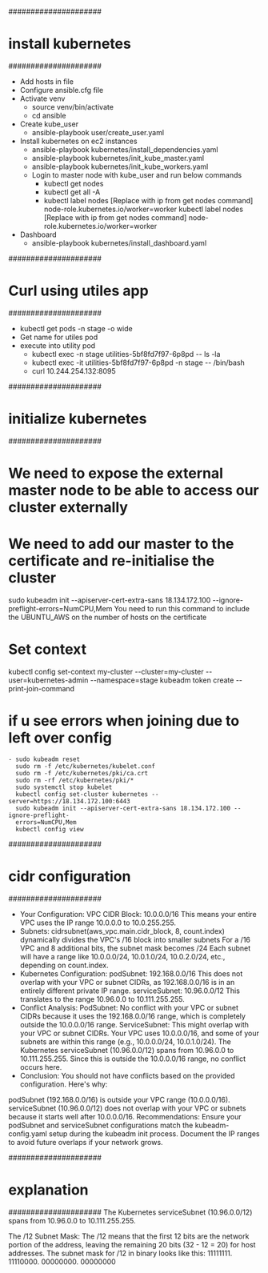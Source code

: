 
#####################
# install kubernetes
#####################
- Add hosts in file
- Configure ansible.cfg file
- Activate venv
    - source venv/bin/activate
    - cd ansible
- Create kube_user
    - ansible-playbook user/create_user.yaml
- Install kubernetes on ec2 instances
    - ansible-playbook kubernetes/install_dependencies.yaml
    - ansible-playbook kubernetes/init_kube_master.yaml
    - ansible-playbook kubernetes/init_kube_workers.yaml
    - Login to master node with kube_user and run below commands
      - kubectl get nodes
      - kubectl get all -A
      - kubectl label nodes [Replace with ip from get nodes command] node-role.kubernetes.io/worker=worker
        kubectl label nodes [Replace with ip from get nodes command] node-role.kubernetes.io/worker=worker
- Dashboard
    - ansible-playbook kubernetes/install_dashboard.yaml

#####################
# Curl using utiles app
#####################
- kubectl get pods -n stage -o wide
- Get name for utiles pod
- execute into utility pod
    - kubectl exec -n stage utilities-5bf8fd7f97-6p8pd -- ls -la
    - kubectl exec -it utilities-5bf8fd7f97-6p8pd -n stage -- /bin/bash
    - curl 10.244.254.132:8095


#####################
# initialize kubernetes
#####################
# We need to expose the external master node to be able to access our cluster externally
# We need to add our master to the certificate and re-initialise the cluster
sudo kubeadm init --apiserver-cert-extra-sans 18.134.172.100 --ignore-preflight-errors=NumCPU,Mem
You need to run this command to include the UBUNTU_AWS on the number of hosts on the certificate



# Set context
kubectl config set-context my-cluster --cluster=my-cluster --user=kubernetes-admin --namespace=stage
kubeadm token create --print-join-command

# if u see errors when joining due to left over config
    - sudo kubeadm reset
      sudo rm -f /etc/kubernetes/kubelet.conf
      sudo rm -f /etc/kubernetes/pki/ca.crt
      sudo rm -rf /etc/kubernetes/pki/*
      sudo systemctl stop kubelet
      kubectl config set-cluster kubernetes --server=https://18.134.172.100:6443
      sudo kubeadm init --apiserver-cert-extra-sans 18.134.172.100 --ignore-preflight- 
      errors=NumCPU,Mem
      kubectl config view

#####################
# cidr configuration
#####################
- Your Configuration:
VPC CIDR Block: 10.0.0.0/16
This means your entire VPC uses the IP range 10.0.0.0 to 10.0.255.255.
- Subnets:
cidrsubnet(aws_vpc.main.cidr_block, 8, count.index) dynamically divides the 
VPC's /16 block into smaller subnets
For a /16 VPC and 8 additional bits, the subnet mask becomes /24
Each subnet will have a range like 10.0.0.0/24, 10.0.1.0/24, 10.0.2.0/24, etc., depending on count.index.
- Kubernetes Configuration:
podSubnet: 192.168.0.0/16
This does not overlap with your VPC or subnet CIDRs, as 192.168.0.0/16 is in an entirely different private IP range.
serviceSubnet: 10.96.0.0/12
This translates to the range 10.96.0.0 to 10.111.255.255.
- Conflict Analysis:
PodSubnet:
No conflict with your VPC or subnet CIDRs because it uses the 192.168.0.0/16 range, which is completely outside 
the 10.0.0.0/16 range.
ServiceSubnet:
This might overlap with your VPC or subnet CIDRs.
Your VPC uses 10.0.0.0/16, and some of your subnets are within this range (e.g., 10.0.0.0/24, 10.0.1.0/24).
The Kubernetes serviceSubnet (10.96.0.0/12) spans from 10.96.0.0 to 10.111.255.255.
Since this is outside the 10.0.0.0/16 range, no conflict occurs here.
- Conclusion:
You should not have conflicts based on the provided configuration. Here's why:

podSubnet (192.168.0.0/16) is outside your VPC range (10.0.0.0/16).
serviceSubnet (10.96.0.0/12) does not overlap with your VPC or subnets because it starts well after 10.0.0.0/16.
Recommendations:
Ensure your podSubnet and serviceSubnet configurations match the kubeadm-config.yaml setup during the kubeadm init process.
Document the IP ranges to avoid future overlaps if your network grows.

#####################
# explanation
#####################
The Kubernetes serviceSubnet (10.96.0.0/12) spans from 10.96.0.0 to 10.111.255.255.

The /12 Subnet Mask:
The /12 means that the first 12 bits are the network portion of the address, leaving the remaining 20 bits (32 - 12 = 20) for host addresses.
The subnet mask for /12 in binary looks like this:
11111111. 11110000. 00000000. 00000000

